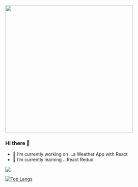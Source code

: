 <img src="https://github.com/verona-hub/verona-hub/blob/main/dosomething.jpg?raw=true" width="400px" />

### Hi there 👋

- 🔭 I’m currently working on ...a Weather App with React
- 🌱 I’m currently learning ...React Redux

![](https://visitor-badge.laobi.icu/badge?page_id=verona-hub.verona-hub)

[![Top Langs](https://github-readme-stats.vercel.app/api/top-langs/?username=verona-hub&layout=compact)](https://github.com/verona-hub/github-readme-stats)
